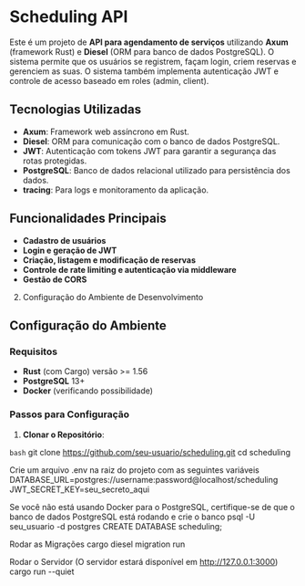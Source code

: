 # Scheduling API

Este é um projeto de **API para agendamento de serviços** utilizando **Axum** (framework Rust) e 
**Diesel** (ORM para banco de dados PostgreSQL). O sistema permite que os usuários se registrem, 
façam login, criem reservas e gerenciem as suas. O sistema também implementa autenticação JWT e 
controle de acesso baseado em roles (admin, client).

## Tecnologias Utilizadas

- **Axum**: Framework web assíncrono em Rust.
- **Diesel**: ORM para comunicação com o banco de dados PostgreSQL.
- **JWT**: Autenticação com tokens JWT para garantir a segurança das rotas protegidas.
- **PostgreSQL**: Banco de dados relacional utilizado para persistência dos dados.
- **tracing**: Para logs e monitoramento da aplicação.

## Funcionalidades Principais

- **Cadastro de usuários**
- **Login e geração de JWT**
- **Criação, listagem e modificação de reservas**
- **Controle de rate limiting e autenticação via middleware**
- **Gestão de CORS**

2. Configuração do Ambiente de Desenvolvimento
   
## Configuração do Ambiente

### Requisitos

- **Rust** (com Cargo) versão >= 1.56
- **PostgreSQL** 13+
- **Docker** (verificando possibilidade)

### Passos para Configuração

1. **Clonar o Repositório**:

```bash```
git clone https://github.com/seu-usuario/scheduling.git
cd scheduling

Crie um arquivo .env na raiz do projeto com as seguintes variáveis
DATABASE_URL=postgres://username:password@localhost/scheduling
JWT_SECRET_KEY=seu_secreto_aqui

Se você não está usando Docker para o PostgreSQL, certifique-se de que o banco de dados PostgreSQL está rodando e crie o banco
psql -U seu_usuario -d postgres
CREATE DATABASE scheduling;

Rodar as Migrações
cargo diesel migration run

Rodar o Servidor (O servidor estará disponível em http://127.0.0.1:3000)
cargo run --quiet

